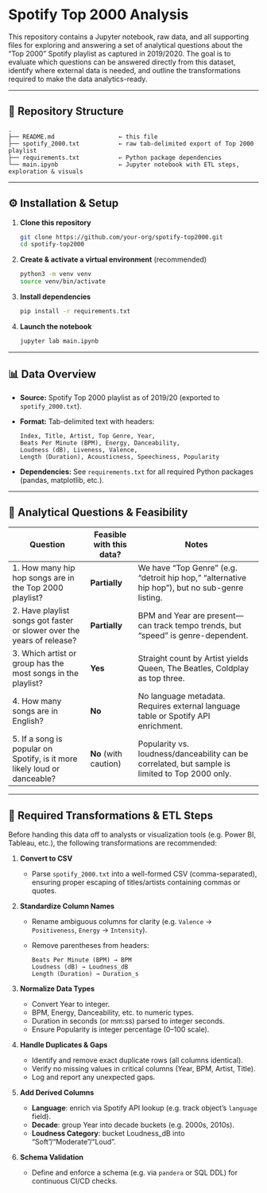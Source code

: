 # Spotify Top 2000 Analysis

This repository contains a Jupyter notebook, raw data, and all supporting files for exploring and answering a set of analytical questions about the “Top 2000” Spotify playlist as captured in 2019/2020. The goal is to evaluate which questions can be answered directly from this dataset, identify where external data is needed, and outline the transformations required to make the data analytics-ready.

---

## 📁 Repository Structure

```
.
├── README.md                  ← this file
├── spotify_2000.txt           ← raw tab-delimited export of Top 2000 playlist
├── requirements.txt           ← Python package dependencies
└── main.ipynb                 ← Jupyter notebook with ETL steps, exploration & visuals
```

---

## ⚙️ Installation & Setup

1. **Clone this repository**

   ```bash
   git clone https://github.com/your-org/spotify-top2000.git
   cd spotify-top2000
   ```
2. **Create & activate a virtual environment** (recommended)

   ```bash
   python3 -m venv venv
   source venv/bin/activate
   ```
3. **Install dependencies**

   ```bash
   pip install -r requirements.txt
   ```
4. **Launch the notebook**

   ```bash
   jupyter lab main.ipynb
   ```

---

## 📊 Data Overview

* **Source:** Spotify Top 2000 playlist as of 2019/20 (exported to `spotify_2000.txt`).

* **Format:** Tab-delimited text with headers:

  ```
  Index, Title, Artist, Top Genre, Year,
  Beats Per Minute (BPM), Energy, Danceability,
  Loudness (dB), Liveness, Valence,
  Length (Duration), Acousticness, Speechiness, Popularity
  ```

* **Dependencies:** See `requirements.txt` for all required Python packages (pandas, matplotlib, etc.).

---

## 🎯 Analytical Questions & Feasibility

| Question                                                                 | Feasible with this data? | Notes                                                                                           |
| ------------------------------------------------------------------------ | ------------------------ | ----------------------------------------------------------------------------------------------- |
| 1. How many hip hop songs are in the Top 2000 playlist?                  | **Partially**            | We have “Top Genre” (e.g. “detroit hip hop,” “alternative hip hop”), but no sub-genre listing.  |
| 2. Have playlist songs got faster or slower over the years of release?   | **Partially**            | BPM and Year are present—can track tempo trends, but “speed” is genre-dependent.                |
| 3. Which artist or group has the most songs in the playlist?             | **Yes**                  | Straight count by Artist yields Queen, The Beatles, Coldplay as top three.                      |
| 4. How many songs are in English?                                        | **No**                   | No language metadata. Requires external language table or Spotify API enrichment.               |
| 5. If a song is popular on Spotify, is it more likely loud or danceable? | **No** (with caution)    | Popularity vs. loudness/danceability can be correlated, but sample is limited to Top 2000 only. |

---

## 🔄 Required Transformations & ETL Steps

Before handing this data off to analysts or visualization tools (e.g. Power BI, Tableau, etc.), the following transformations are recommended:

1. **Convert to CSV**

   * Parse `spotify_2000.txt` into a well-formed CSV (comma-separated), ensuring proper escaping of titles/artists containing commas or quotes.

2. **Standardize Column Names**

   * Rename ambiguous columns for clarity (e.g. `Valence` → `Positiveness`, `Energy` → `Intensity`).
   * Remove parentheses from headers:

     ```
     Beats Per Minute (BPM) → BPM
     Loudness (dB) → Loudness_dB
     Length (Duration) → Duration_s
     ```

3. **Normalize Data Types**

   * Convert Year to integer.
   * BPM, Energy, Danceability, etc. to numeric types.
   * Duration in seconds (or mm\:ss) parsed to integer seconds.
   * Ensure Popularity is integer percentage (0–100 scale).

4. **Handle Duplicates & Gaps**

   * Identify and remove exact duplicate rows (all columns identical).
   * Verify no missing values in critical columns (Year, BPM, Artist, Title).
   * Log and report any unexpected gaps.

5. **Add Derived Columns**

   * **Language**: enrich via Spotify API lookup (e.g. track object’s `language` field).
   * **Decade**: group Year into decade buckets (e.g. 2000s, 2010s).
   * **Loudness Category**: bucket Loudness\_dB into “Soft”/“Moderate”/“Loud”.

6. **Schema Validation**

   * Define and enforce a schema (e.g. via `pandera` or SQL DDL) for continuous CI/CD checks.

